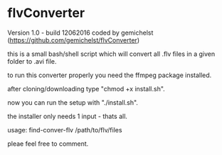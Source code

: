 # flvConverter
Version 1.0 - build 12062016
coded by gemichelst (https://github.com/gemichelst/flvConverter)

this is a small bash/shell script which will convert
all .flv files in a given folder to .avi file.

to run this converter properly you need the ffmpeg package installed.

after cloning/downloading type "chmod +x install.sh".

now you can run the setup with "./install.sh".

the installer only needs 1 input - thats all.

usage: find-conver-flv /path/to/flv/files


pleae feel free to comment.
